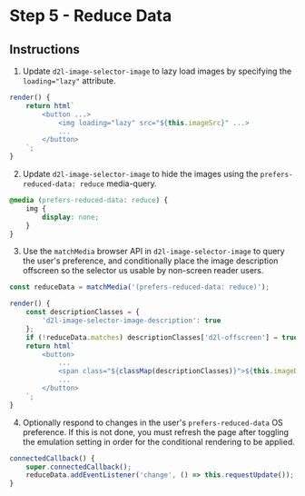 # Step 5 - Reduce Data

## Instructions

1. Update `d2l-image-selector-image` to lazy load images by specifying the `loading="lazy"` attribute.
```javascript
render() {
	return html`
		<button ...>
			<img loading="lazy" src="${this.imageSrc}" ...>
			...
		</button>
	`;
}
```
2. Update `d2l-image-selector-image` to hide the images using the `prefers-reduced-data: reduce` media-query.
```css
@media (prefers-reduced-data: reduce) {
	img {
		display: none;
	}
}
```
3. Use the `matchMedia` browser API in `d2l-image-selector-image` to query the user's preference, and conditionally place the image description offscreen so the selector us usable by non-screen reader users.
```javascript
const reduceData = matchMedia('(prefers-reduced-data: reduce)');
```
```javascript
render() {
	const descriptionClasses = {
		'd2l-image-selector-image-description': true
	};
	if (!reduceData.matches) descriptionClasses['d2l-offscreen'] = true;
	return html`
		<button>
			...
			<span class="${classMap(descriptionClasses)}">${this.imageDescription}</span>
			...
		</button>
	`;
}
```
4. Optionally respond to changes in the user's `prefers-reduced-data` OS preference. If this is not done, you must refresh the page after toggling the emulation setting in order for the conditional rendering to be applied.
```javascript
connectedCallback() {
	super.connectedCallback();
	reduceData.addEventListener('change', () => this.requestUpdate());
}
```
